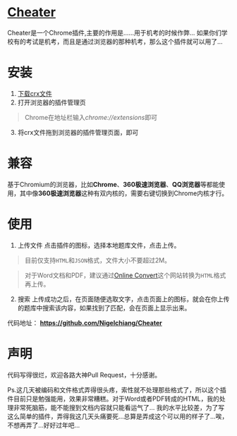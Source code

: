 # [Cheater](https://github.com/Nigelchiang/Cheater)
Cheater是一个Chrome插件,主要的作用是……用于机考的时候作弊…
如果你们学校有的考试是机考，而且是通过浏览器的那种机考，那么这个插件就可以用了…

# 安装
1. [下载crx文件](http://5.nigel.top/Cheater.crx)
2. 打开浏览器的插件管理页

 > Chrome在地址栏输入*chrome://extensions*即可
3. 将crx文件拖到浏览器的插件管理页面，即可

# 兼容
基于Chromium的浏览器，比如**Chrome**、**360极速浏览器**、**QQ浏览器**等都能使用，其中像**360极速浏览器**这种有双内核的，需要右键切换到Chrome内核才行。

# 使用
1. 上传文件
点击插件的图标，选择本地题库文件，点击上传。
 
 > 目前仅支持`HTML`和`JSON`格式，文件大小不要超过2M。
 
 > 对于Word文档和PDF，建议通过[Online Convert](http://www.online-convert.com)这个网站转换为`HTML`格式再上传。

2. 搜索
 上传成功之后，在页面随便选取文字，点击页面上的图标，就会在你上传的题库中搜索该内容，如果找到了匹配，会在页面上显示出来。

代码地址： **https://github.com/Nigelchiang/Cheater**
# 声明
代码写得很烂，欢迎各路大神Pull Request，十分感谢。

Ps.这几天被编码和文件格式弄得很头疼，索性就不处理那些格式了，所以这个插件目前只是勉强能用，效果非常糟糕。对于Word或者PDF转成的HTML，我的处理非常死脑筋，能不能搜到文档内容就只能看运气了…
我的水平比较差，为了写这么简单的插件，弄得我这几天头痛要死…总算是弄成这个可以用的样子了…唉，不想再弄了…好好过年吧…
